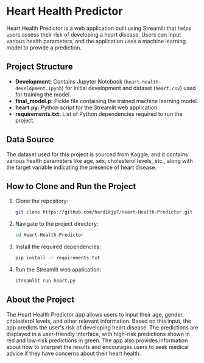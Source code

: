 # Heart Health Predictor

Heart Health Predictor is a web application built using Streamlit that helps users assess their risk of developing a heart disease. Users can input various health parameters, and the application uses a machine learning model to provide a prediction.

## Project Structure
- **Development:** Contains Jupyter Notebook (`heart-health-development.ipynb`) for initial development and dataset (`heart.csv`) used for training the model.
- **final_model.p:** Pickle file containing the trained machine learning model.
- **heart.py:** Python script for the Streamlit web application.
- **requirements.txt:** List of Python dependencies required to run the project.

## Data Source
The dataset used for this project is sourced from Kaggle, and it contains various health parameters like age, sex, cholesterol levels, etc., along with the target variable indicating the presence of heart disease.

## How to Clone and Run the Project
1. Clone the repository:
   ```bash
   git clone https://github.com/hardikjp7/Heart-Health-Predictor.git
   ```

2. Navigate to the project directory:
   ```bash
   cd Heart-Health-Predictor
   ```

3. Install the required dependencies:
   ```bash
   pip install -r requirements.txt
   ```

4. Run the Streamlit web application:
   ```bash
   streamlit run heart.py
   ```

## About the Project
The Heart Health Predictor app allows users to input their age, gender, cholesterol levels, and other relevant information. Based on this input, the app predicts the user's risk of developing heart disease. The predictions are displayed in a user-friendly interface, with high-risk predictions shown in red and low-risk predictions in green. The app also provides information about how to interpret the results and encourages users to seek medical advice if they have concerns about their heart health.
